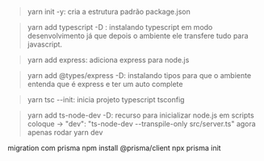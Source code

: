 >yarn init -y: cria a estrutura padrão package.json

>yarn add typescript -D : instalando typescript em modo desenvolvimento já que depois o ambiente ele transfere tudo para javascript.

>yarn add express: adiciona express para node.js

>yarn add @types/express -D: instalando tipos para que o ambiente entenda que é express e ter um auto complete

>yarn tsc --init: inicia projeto typescript tsconfig


>yarn add ts-node-dev -D: recurso para inicializar node.js
em scripts coloque -> "dev": "ts-node-dev --transpile-only src/server.ts"
agora apenas rodar yarn dev

migration com prisma
npm install @prisma/client
npx prisma init
